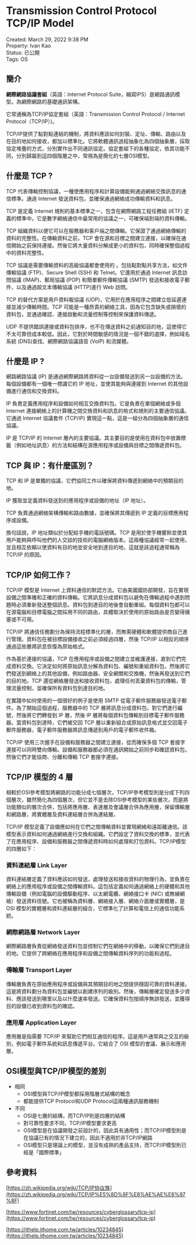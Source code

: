 # Transmission Control Protocol TCP/IP Model

Created: March 29, 2022 9:38 PM  
Property: Ivan Kao  
Status: 已公開  
Tags: OS  

## 簡介

**網際網路協議套組**（英語：Internet Protocol Suite，縮寫IPS）是網路通訊模型。為網際網路的基礎通訊架構。

它常通稱為TCP/IP協定套組（英語：Transmission Control Protocol / Internet Protocol（TCP/IP）)。

TCP/IP提供了點對點連結的機制，將資料應該如何封裝、定址、傳輸、路由以及在目的地如何接收，都加以標準化。它將軟體通訊過程抽象化為四個抽象層，採取協定堆疊的方式，分別實作出不同通訊協定。協定套組下的各種協定，依其功能不同，分別歸屬到這四個階層之中，常視為是簡化的七層OSI模型。

## 什麼是 TCP ?

TCP 代表傳輸控制協議，一種使應用程序和計算設備能夠通過網絡交換訊息的通信標準。通過 Internet 發送資料包，並確保通過網絡成功傳輸資料和訊息。

TCP 是定義 Internet 規則的基本標準之一，包含在網際網路工程任務組 (IETF) 定義的標準中。它是數字網絡通信中最常用的協議之一，可確保端到端的資料傳輸。

TCP 組織資料以便它可以在服務器和客戶端之間傳輸。它保證了通過網絡傳輸的資料的完整性。在傳輸資料之前，TCP 會在源和目標之間建立連接，以確保在通信開始之前保持連接。然後它將大量資料分解成更小的資料包，同時確保整個過程中的資料完整性。

TCP 協議是需要傳輸資料的高級協議都會使用的 。包括點對點共享方法，如文件傳輸協議 (FTP)、Secure Shell (SSH) 和 Telnet。它還用於通過 Internet 訊息訪問協議 (IMAP)、郵局協議 (POP) 和簡單郵件傳輸協議 (SMTP) 發送和接收電子郵件，以及通過超文本傳輸協議 (HTTP)進行 Web 訪問。

TCP 的替代方案是用戶資料報協議 (UDP)，它用於在應用程序之間建立低延遲連接並減少傳輸時間。TCP 可能是一種昂貴的網絡工具，因為它包含缺失或損壞的資料包，並通過確認、連接啟動和流量控制等控制來保護資料傳遞。

UDP 不提供錯誤連接或資料包排序，也不在傳送資料之前通知目的地，這使得它不太可靠但成本較低。因此，它對於時間敏感的情況是一個不錯的選擇，例如域名系統 (DNS)查找、網際網路協議語音 (VoIP) 和流媒體。

## 什麼是 IP ?

網路網路協議 (IP) 是通過網際網路將資料從一台設備發送到另一台設備的方法。每個設備都有一個唯一標識它的 IP 地址，並使其能夠與連接到 Internet 的其他設備進行通信和交換資料。

IP 負責定義應用程序和設備如何相互交換資料包。它是負責在單個網絡或多個 Internet 連接網絡上的計算機之間交換資料和訊息的格式和規則的主要通信協議。它通過 Internet 協議套件 (TCP/IP) 實現這一點，這是一組分為四個抽象層的通信協議。

IP 是 TCP/IP 的 Internet 層內的主要協議。其主要目的是使用在資料包中放置標籤（例如地址訊息）的方法和結構在源應用程序或設備與目標之間傳遞資料包。

## **TCP 與 IP：有什麼區別？**

TCP 和 IP 是單獨的協議，它們協同工作以確保將資料傳遞到網絡中的預期目的地。

IP 獲取並定義資料發送到的應用程序或設備的地址（IP 地址）。

TCP 負責通過網絡架構傳輸和路由數據，並確保將其傳遞到 IP 定義的目標應用程序或設備。

換句話說，IP 地址類似於分配給手機的電話號碼。TCP 是用於使手機響鈴並使其用戶能夠與呼叫他們的人交談的技術的電腦網絡版本。這兩種協議經常一起使用，並且相互依賴以使資料有目的地並安全地到達目的地，這就是該過程通常稱為 TCP/IP 的原因。

## **TCP/IP 如何工作？**

TCP/IP 模型是 Internet 上資料通信的默認方法。它由美國國防部開發，旨在實現設備之間準確和正確的資料傳輸。它將訊息分成資料包以避免在傳輸過程中遇到問題時必須重新發送整個訊息。資料包到達目的地後會自動重組。每個資料包都可以在源電腦和目標電腦之間採用不同的路由，具體取決於使用的原始路由是否變得擁塞或不可用。

TCP/IP 將通信任務劃分為保持流程標準化的層，而無需硬體和軟體提供商自己進行管理。資料包在被目標設備接收之前必須經過四層，然後 TCP/IP 以相反的順序通過這些層將訊息恢復為原始格式。

作為基於連接的協議，TCP 在應用程序或設備之間建立並維護連接，直到它們完成資料交換。它決定如何將原始訊息分解為資料包、編號和重組資料包，然後將它們發送到網絡上的其他設備，例如路由器、安全網關和交換機，然後再發送到它們的目的地。TCP 還從網絡層發送和接收資料包，處理任何丟棄資料包的傳輸，管理流量控制，並確保所有資料包到達目的地。

在實踐中如何使用的一個很好的例子是使用 SMTP 從電子郵件服務器發送電子郵件。為了開始這個過程，服務器中的 TCP 層將訊息分成資料包，對它們進行編號，然後將它們轉發到 IP 層，然後 IP 層將每個資料包傳輸到目標電子郵件服務器。當資料包到達時，它們被交回 TCP 層以重新組合成原始訊息格式並交回電子郵件服務器，電子郵件服務器將訊息傳遞到用戶的電子郵件收件箱。

TCP/IP 使用三次握手在設備和服務器之間建立連接，從而確保多個 TCP 套接字連接可以同時雙向傳輸。設備和服務器都必須在通訊開始之前同步和確認資料包，然後它們才能協商、分離和傳輸 TCP 套接字連接。

## **TCP/IP 模型的 4 層**

相較於OSI參考模型將網路的功能分成七個層次，TCP/IP參考模型則是分成下列四個層次，雖然簡化為四個層次，但它並不是去除OSI參考模型的某些層次，而是將功能類似的層次合併，包括將應用層、表達層及會議層合併為應用層，保留傳輸層和網路層，將實體層及資料連結層合併為連結層。

TCP/IP 模型定義了設備應如何在它們之間傳輸資料並實現網絡和遠距離通信。該模型表示資料如何通過網絡進行交換和組織。它們設定了資料交換的標準，並代表了在應用程序、設備和服務器之間傳遞資料時如何處理和打包資料。TCP/IP模型的四層如下：

### 資料連結層 Link Layer

資料連結層定義了資料應該如何發送，處理發送和接收資料的物理行為，並負責在網絡上的應用程序或設備之間傳輸資料。這包括定義如何通過網絡上的硬體和其他傳輸設備（例如電腦的設備驅動程序、以太網電纜、網絡接口卡 (NIC) 或無線網絡）發送資料信號。它也被稱為資料層、網絡接入層、網絡介面層或實體層，是 OSI 模型的實體層和資料連結層的組合，它標準化了計算和電信上的通信功能系統。

### 網際網路層 Network Layer

網際網路層負責從網絡發送資料包並控制它們在網絡中的移動，以確保它們到達目的地。它提供了跨網絡在應用程序和設備之間傳輸資料序列的功能和過程。

### 傳輸層 Transport Layer

傳輸層負責在原始應用程序或設備與其預期目的地之間提供穩固可靠的資料連接。這是將資料劃分為資料包並編號以創建序列的級別。然後，傳輸層確定發送多少資料、應該發送到哪里以及以什麼速率發送。它確保資料包按順序無誤發送，並獲得目的設備已收到資料包的確認。

### 應用層 Application Layer

應用層是指需要 TCP/IP 來幫助它們相互通信的程序。這是用戶通常與之交互的級別，例如電子郵件系統和訊息傳遞平台。它結合了 OSI 模型的會議、展示和應用層。

## **OSI模型與TCP/IP模型的差別**

- 相同
    - OSI模型與TCP/IP模型都採用階層式結構的概念
    - 都能提供TCP Protocol和UDP Protocol這兩種通訊服務機制
- 不同
    - OSI是七層的結構，而TCP/IP則是四層的結構
    - 對可靠性要求不同，TCP/IP模型要求更高
    - OSI模型是在協議開發之前設計的，因此具有通用性；而TCP/IP模型則是在協議已有的情況下建立的，因此不適用於非TCP/IP網路
    - OSI模型只是理論上的模型，並沒有成熟的產品支持，而TCP/IP模型則已經是「國際標準」
    

## 參考資料

[https://zh.wikipedia.org/wiki/TCP/IP协议族](https://zh.wikipedia.org/wiki/TCP/IP%E5%8D%8F%E8%AE%AE%E6%97%8F)

[https://www.fortinet.com/tw/resources/cyberglossary/tcp-ip](https://www.fortinet.com/tw/resources/cyberglossary/tcp-ip)

[https://ithelp.ithome.com.tw/articles/10234845](https://ithelp.ithome.com.tw/articles/10234845)